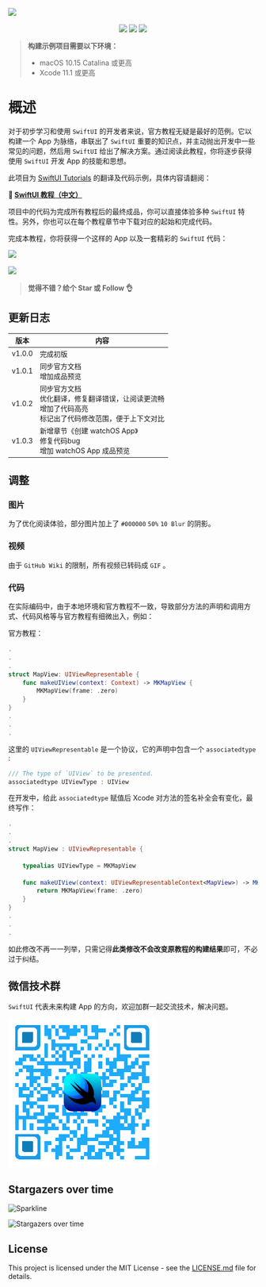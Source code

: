 ![](https://repository-images.githubusercontent.com/190505979/0618a700-889e-11e9-9543-7cf88db49659)

<p align="center">
  <a href="https://github.com/WillieWangWei"><img src="https://img.shields.io/badge/language-swift-orange.svg"></a>
  <a href="https://github.com/WillieWangWei"><img src="https://img.shields.io/github/repo-size/WillieWangWei/SwiftUI-Tutorials.svg"></a>
  <a href="https://github.com/WillieWangWei/SwiftUI-Tutorials/blob/master/LICENSE"><img src="https://img.shields.io/github/license/WillieWangWei/SwiftUI-Tutorials.svg"></a>
</p>

> **构建示例项目需要以下环境：**
> 
> * macOS 10.15 Catalina 或更高
> * Xcode 11.1 或更高

# 概述 

对于初步学习和使用 `SwiftUI` 的开发者来说，官方教程无疑是最好的范例。它以构建一个 App 为脉络，串联出了 `SwiftUI` 重要的知识点，并主动抛出开发中一些常见的问题，然后用 `SwiftUI` 给出了解决方案。通过阅读此教程，你将逐步获得使用 `SwiftUI` 开发 App 的技能和思想。

此项目为 [SwiftUI Tutorials](https://developer.apple.com/tutorials/swiftui) 的翻译及代码示例，具体内容请翻阅：

**🎉 [SwiftUI 教程（中文）](https://github.com/WillieWangWei/SwiftUI-Tutorials/wiki)**

项目中的代码为完成所有教程后的最终成品，你可以直接体验多种 `SwiftUI` 特性。另外，你也可以在每个教程章节中下载对应的起始和完成代码。

完成本教程，你将获得一个这样的 App 以及一套精彩的 `SwiftUI` 代码：

![](https://github.com/WillieWangWei/SwiftUI-Tutorials/blob/master/preview-iOS.gif)

![](https://github.com/WillieWangWei/SwiftUI-Tutorials/blob/master/preview-watchOS.gif)

> **觉得不错？给个 Star 或 Follow 👌**

## 更新日志

| 版本 | 内容 |
| - | - |
| v1.0.0 | 完成初版 |
| v1.0.1 | 同步官方文档<br>增加成品预览 |
| v1.0.2 | 同步官方文档<br>优化翻译，修复翻译错误，让阅读更流畅<br>增加了代码高亮<br>标记出了代码修改范围，便于上下文对比 |
| v1.0.3 | 新增章节《创建 watchOS App》<br>修复代码bug<br>增加 watchOS App 成品预览<br> |

## 调整

### 图片

为了优化阅读体验，部分图片加上了 `#000000`  `50%`  `10 Blur` 的阴影。

### 视频

由于 `GitHub Wiki` 的限制，所有视频已转码成 `GIF` 。

### 代码

在实际编码中，由于本地环境和官方教程不一致，导致部分方法的声明和调用方式、代码风格等与官方教程有细微出入，例如：

官方教程：

```Swift
.
.
.
struct MapView: UIViewRepresentable {
    func makeUIView(context: Context) -> MKMapView {
        MKMapView(frame: .zero)
    }
}
.
.
.
```

这里的 `UIViewRepresentable` 是一个协议，它的声明中包含一个 `associatedtype` :

```Swift
/// The type of `UIView` to be presented.
associatedtype UIViewType : UIView
```

在开发中，给此 `associatedtype` 赋值后 Xcode 对方法的签名补全会有变化，最终写作：

```Swift
.
.
.
struct MapView : UIViewRepresentable {
    
    typealias UIViewType = MKMapView
    
    func makeUIView(context: UIViewRepresentableContext<MapView>) -> MKMapView {
        return MKMapView(frame: .zero)
    }
}
.
.
.
```

如此修改不再一一列举，只需记得**此类修改不会改变原教程的构建结果**即可，不必过于纠结。

## 微信技术群

`SwiftUI` 代表未来构建 App 的方向，欢迎加群一起交流技术，解决问题。

![](https://raw.githubusercontent.com/WillieWangWei/Flutter-Debug/master/Wechat-3.png)

## Stargazers over time

![Sparkline](https://stars.medv.io/WillieWangWei/SwiftUI-Tutorials.svg)

![Stargazers over time](https://starchart.cc/WillieWangWei/SwiftUI-Tutorials.svg)

## License

This project is licensed under the MIT License - see the [LICENSE.md](https://github.com/WillieWangWei/SwiftUI-Tutorials/blob/master/LICENSE) file for details.
